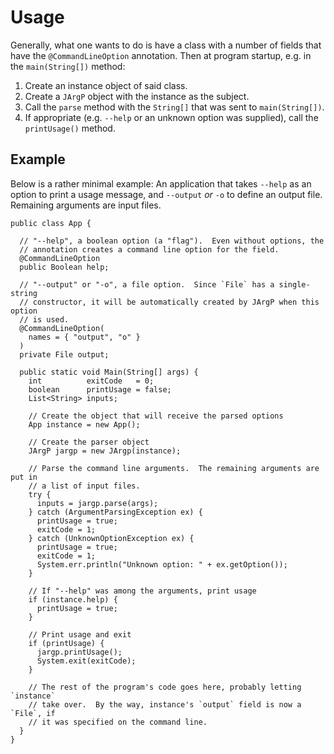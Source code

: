 # Usage #

Generally, what one wants to do is have a class with a number of fields that
have the `@CommandLineOption` annotation.  Then at program startup, e.g. in the
`main(String[])` method:

1. Create an instance object of said class.
2. Create a `JArgP` object with the instance as the subject.
3. Call the `parse` method with the `String[]` that was sent to
   `main(String[])`.
4. If appropriate (e.g. `--help` or an unknown option was supplied), call the
   `printUsage()` method.

## Example ##

Below is a rather minimal example:  An application that takes `--help` as an
option to print a usage message, and `--output` *or* `-o` to define an output
file.  Remaining arguments are input files.

    public class App {

      // "--help", a boolean option (a "flag").  Even without options, the
      // annotation creates a command line option for the field.
      @CommandLineOption
      public Boolean help;

      // "--output" or "-o", a file option.  Since `File` has a single-string
      // constructor, it will be automatically created by JArgP when this option
      // is used.
      @CommandLineOption(
        names = { "output", "o" }
      )
      private File output;

      public static void Main(String[] args) {
        int          exitCode   = 0;
        boolean      printUsage = false;
        List<String> inputs;

        // Create the object that will receive the parsed options
        App instance = new App();

        // Create the parser object
        JArgP jargp = new JArgp(instance);

        // Parse the command line arguments.  The remaining arguments are put in
        // a list of input files.
        try {
          inputs = jargp.parse(args);
        } catch (ArgumentParsingException ex) {
          printUsage = true;
          exitCode = 1;
        } catch (UnknownOptionException ex) {
          printUsage = true;
          exitCode = 1;
          System.err.println("Unknown option: " + ex.getOption());
        }

        // If "--help" was among the arguments, print usage
        if (instance.help) {
          printUsage = true;
        }

        // Print usage and exit
        if (printUsage) {
          jargp.printUsage();
          System.exit(exitCode);
        }

        // The rest of the program's code goes here, probably letting `instance`
        // take over.  By the way, instance's `output` field is now a `File`, if
        // it was specified on the command line.
      }
    }
